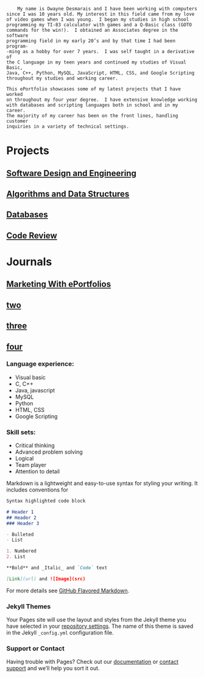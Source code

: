 	    My name is Dwayne Desmarais and I have been working with computers 
	since I was 10 years old. My interest in this field came from my love
	of video games when I was young.  I began my studies in high school
	programming my TI-83 calculator with games and a Q-Basic class (GOTO
	commands for the win!).  I obtained an Associates degree in the software
	programming field in my early 20’s and by that time I had been program-
	-ming as a hobby for over 7 years.  I was self taught in a derivative of
	the C language in my teen years and continued my studies of Visual Basic,
	Java, C++, Python, MySQL, JavaScript, HTML, CSS, and Google Scripting
	throughout my studies and working career.

	This ePortfolio showcases some of my latest projects that I have worked
	on throughout my four year degree.  I have extensive knowledge working
	with databases and scripting languages both in school and in my career. 
	The majority of my career has been on the front lines, handling customer
	inquiries in a variety of technical settings.

# Projects
## [Software Design and Engineering](/index.md)
## [Algorithms and Data Structures](/index.md)
## [Databases](/index.md)
## [Code Review](/code_review)

# Journals
## [Marketing With ePortfolios](/index.md)
## [two](/index.md)
## [three](/index.md)
## [four](/index.md)

### Language experience:
- Visual basic
- C, C++
- Java, javascript
- MySQL
- Python
- HTML, CSS
- Google Scripting

### Skill sets:
- Critical thinking
- Advanced problem solving
- Logical
- Team player
- Attention to detail






Markdown is a lightweight and easy-to-use syntax for styling your writing. It includes conventions for

```markdown
Syntax highlighted code block

# Header 1
## Header 2
### Header 3

- Bulleted
- List

1. Numbered
2. List

**Bold** and _Italic_ and `Code` text

[Link](url) and ![Image](src)
```

For more details see [GitHub Flavored Markdown](https://guides.github.com/features/mastering-markdown/).

### Jekyll Themes

Your Pages site will use the layout and styles from the Jekyll theme you have selected in your [repository settings](https://github.com/dwayne-desmarais/dwayne-desmarais.github.io/settings). The name of this theme is saved in the Jekyll `_config.yml` configuration file.

### Support or Contact

Having trouble with Pages? Check out our [documentation](https://docs.github.com/categories/github-pages-basics/) or [contact support](https://github.com/contact) and we’ll help you sort it out.
